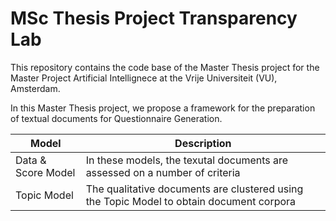 # MSc Thesis Project Transparency Lab 
This repository contains the code base of the Master Thesis project for the Master Project Artificial Intellignece at the Vrije Universiteit (VU), Amsterdam.


In this Master Thesis project, we propose a framework for the preparation of textual documents for Questionnaire Generation. 

| Model  | Description |
| ------------- | ------------- |
| Data & Score Model  | In these models, the texutal documents are assessed on a number of criteria |
| Topic Model  | The qualitative documents are clustered using the Topic Model to obtain document corpora  |

